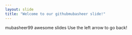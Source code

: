 ```yaml
---
layout: slide
title: "Welcome to our githubmubasheer slide!"
---
```

mubasheer99 awesome slides
Use the left arrow to go back!
